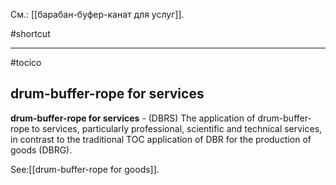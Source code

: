 См.: [[барабан-буфер-канат для услуг]].

#shortcut




<hr/>

#tocico

## drum-buffer-rope for services

<b>drum-buffer-rope for services</b> - (DBRS)  The application of drum-buffer-rope to services, particularly professional, scientific and technical services, in contrast to the traditional TOC application of DBR for the production of goods (DBRG). 



See:[[drum-buffer-rope for goods]].
